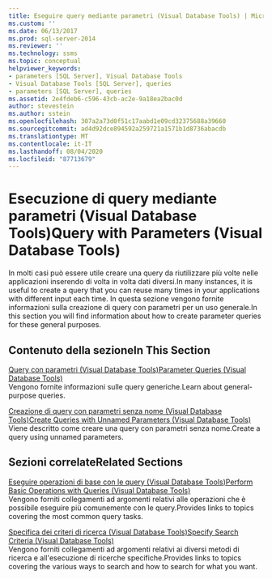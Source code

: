 ```yaml
---
title: Eseguire query mediante parametri (Visual Database Tools) | Microsoft Docs
ms.custom: ''
ms.date: 06/13/2017
ms.prod: sql-server-2014
ms.reviewer: ''
ms.technology: ssms
ms.topic: conceptual
helpviewer_keywords:
- parameters [SQL Server], Visual Database Tools
- Visual Database Tools [SQL Server], queries
- parameters [SQL Server], queries
ms.assetid: 2e4fdeb6-c596-43cb-ac2e-9a18ea2bac0d
author: stevestein
ms.author: sstein
ms.openlocfilehash: 307a2a73d0f51c17aabd1e09cd32375688a39660
ms.sourcegitcommit: ad4d92dce894592a259721a1571b1d8736abacdb
ms.translationtype: MT
ms.contentlocale: it-IT
ms.lasthandoff: 08/04/2020
ms.locfileid: "87713679"
---
```

# <a name="query-with-parameters-visual-database-tools"></a><span data-ttu-id="d0d32-102">Esecuzione di query mediante parametri (Visual Database Tools)</span><span class="sxs-lookup"><span data-stu-id="d0d32-102">Query with Parameters (Visual Database Tools)</span></span>
  <span data-ttu-id="d0d32-103">In molti casi può essere utile creare una query da riutilizzare più volte nelle applicazioni inserendo di volta in volta dati diversi.</span><span class="sxs-lookup"><span data-stu-id="d0d32-103">In many instances, it is useful to create a query that you can reuse many times in your applications with different input each time.</span></span> <span data-ttu-id="d0d32-104">In questa sezione vengono fornite informazioni sulla creazione di query con parametri per un uso generale.</span><span class="sxs-lookup"><span data-stu-id="d0d32-104">In this section you will find information about how to create parameter queries for these general purposes.</span></span>  
  
## <a name="in-this-section"></a><span data-ttu-id="d0d32-105">Contenuto della sezione</span><span class="sxs-lookup"><span data-stu-id="d0d32-105">In This Section</span></span>  
 [<span data-ttu-id="d0d32-106">Query con parametri &#40;Visual Database Tools&#41;</span><span class="sxs-lookup"><span data-stu-id="d0d32-106">Parameter Queries &#40;Visual Database Tools&#41;</span></span>](visual-database-tools.md)  
 <span data-ttu-id="d0d32-107">Vengono fornite informazioni sulle query generiche.</span><span class="sxs-lookup"><span data-stu-id="d0d32-107">Learn about general-purpose queries.</span></span>  
  
 [<span data-ttu-id="d0d32-108">Creazione di query con parametri senza nome &#40;Visual Database Tools&#41;</span><span class="sxs-lookup"><span data-stu-id="d0d32-108">Create Queries with Unnamed Parameters &#40;Visual Database Tools&#41;</span></span>](create-queries-with-unnamed-parameters-visual-database-tools.md)  
 <span data-ttu-id="d0d32-109">Viene descritto come creare una query con parametri senza nome.</span><span class="sxs-lookup"><span data-stu-id="d0d32-109">Create a query using unnamed parameters.</span></span>  
  
## <a name="related-sections"></a><span data-ttu-id="d0d32-110">Sezioni correlate</span><span class="sxs-lookup"><span data-stu-id="d0d32-110">Related Sections</span></span>  
 [<span data-ttu-id="d0d32-111">Eseguire operazioni di base con le query &#40;Visual Database Tools&#41;</span><span class="sxs-lookup"><span data-stu-id="d0d32-111">Perform Basic Operations with Queries &#40;Visual Database Tools&#41;</span></span>](perform-basic-operations-with-queries-visual-database-tools.md)  
 <span data-ttu-id="d0d32-112">Vengono forniti collegamenti ad argomenti relativi alle operazioni che è possibile eseguire più comunemente con le query.</span><span class="sxs-lookup"><span data-stu-id="d0d32-112">Provides links to topics covering the most common query tasks.</span></span>  
  
 [<span data-ttu-id="d0d32-113">Specifica dei criteri di ricerca &#40;Visual Database Tools&#41;</span><span class="sxs-lookup"><span data-stu-id="d0d32-113">Specify Search Criteria &#40;Visual Database Tools&#41;</span></span>](specify-search-criteria-visual-database-tools.md)  
 <span data-ttu-id="d0d32-114">Vengono forniti collegamenti ad argomenti relativi ai diversi metodi di ricerca e all'esecuzione di ricerche specifiche.</span><span class="sxs-lookup"><span data-stu-id="d0d32-114">Provides links to topics covering the various ways to search and how to search for what you want.</span></span>  
  
  
